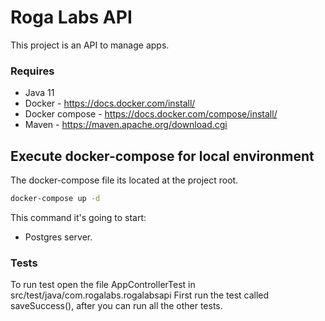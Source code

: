 # Roga Labs API
This project is an API to manage apps.

### Requires ###
* Java 11
* Docker - https://docs.docker.com/install/
* Docker compose - https://docs.docker.com/compose/install/
* Maven - https://maven.apache.org/download.cgi

## Execute docker-compose for local environment
The docker-compose file its located at the project root.
```sh
docker-compose up -d
```
This command it's going to start:
- Postgres server.

### Tests ###
To run test open the file AppControllerTest in src/test/java/com.rogalabs.rogalabsapi
First run the test called saveSuccess(), after you can run all the other tests.